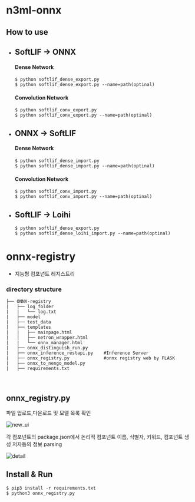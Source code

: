 # n3ml-onnx

## How to use
* ## SoftLIF -> ONNX
    #### Dense Network
    ```
    $ python softlif_dense_export.py
    $ python softlif_dense_export.py --name=path(optinal)
    ```
    #### Convolution Network
    ```
    $ python softlif_conv_export.py
    $ python softlif_conv_export.py --name=path(optinal)
    ```
* ## ONNX -> SoftLIF
    #### Dense Network
    ```
    $ python softlif_dense_import.py
    $ python softlif_dense_import.py --name=path(optinal)
    ```
    #### Convolution Network
    ```
    $ python softlif_conv_import.py
    $ python softlif_conv_import.py --name=path(optinal)
    ```
* ## SoftLIF -> Loihi
    ```
    $ python softlif_dense_export.py
    $ python softlif_dense_loihi_import.py --name=path(optinal)
    ```
# onnx-registry
- 지능형 컴포넌트 레지스트리

### directory structure
```
├── ONNX-registry
|   ├── log_folder
|   |   └── log.txt
|   ├── model         
|   ├── test_data
|   ├── templates
|   |   ├── mainpage.html                  
|   |   ├── netron_wrapper.html              
|   |   └── onnx_manager.html             
|   ├── onnx_distinguish_run.py
|   ├── onnx_inference_restapi.py    #Inference Server 
|   ├── onnx_registry.py             #onnx registry web by FLASK
|   ├── onnx_to_nengo_model.py  
|   ├── requirements.txt
```

<br/>


## onnx_registry.py
파일 업로드,다운로드 및 모델 목록 확인

![new_ui](https://user-images.githubusercontent.com/71939195/136668065-3a9de036-9222-4081-a402-43df438b4988.png)


각 컴포넌트의 package.json에서 논리적 컴포넌트 이름, 식별자, 키워드, 컴포넌트 생성 저자등의 정보 parsing

![detail](https://user-images.githubusercontent.com/71939195/136668243-cfcefb79-cabd-41e2-b5e9-868f30f11b01.png)



## Install & Run
```
$ pip3 install -r requirements.txt
$ python3 onnx_registry.py
```
